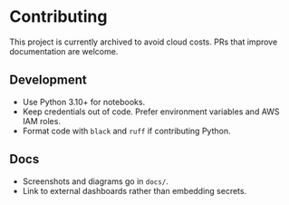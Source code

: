 # Contributing

This project is currently archived to avoid cloud costs. PRs that improve documentation are welcome.

## Development
- Use Python 3.10+ for notebooks.
- Keep credentials out of code. Prefer environment variables and AWS IAM roles.
- Format code with `black` and `ruff` if contributing Python.

## Docs
- Screenshots and diagrams go in `docs/`.
- Link to external dashboards rather than embedding secrets.
